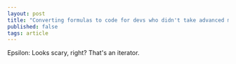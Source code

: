 ```yaml
---
layout: post
title: "Converting formulas to code for devs who didn't take advanced math courses."
published: false
tags: article
---
```


Epsilon: Looks scary, right? That's an iterator.




